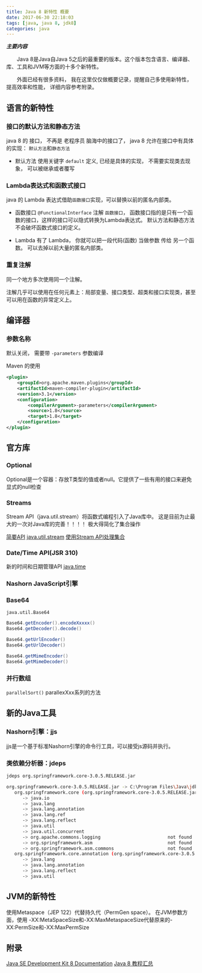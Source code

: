 ```yaml
---
title: Java 8 新特性 概要
date: 2017-06-30 22:18:03
tags: [java, java 8, jdk8]
categories: java
---
```


___主要内容___

　　Java 8是Java自Java 5之后的最重要的版本。这个版本包含语言、编译器、库、工具和JVM等方面的十多个新特性。

　　外面已经有很多资料， 我在这里仅仅做概要记录，提醒自己多使用新特性， 提高效率和性能， 详细内容参考附录。

<!-- more -->

## 语言的新特性

### 接口的默认方法和静态方法
java 8 的 接口， 不再是 老程序员 脑海中的接口了， java 8 允许在接口中有具体的实现： `默认方法`和`静态方法`

+ 默认方法
使用关键字 `default` 定义, 已经是具体的实现， 不需要实现类去现象， 可以被继承或者覆写


### Lambda表达式和函数式接口
java 的 Lambda 表达式借助`函数接口`实现，可以替换以前的匿名内部类。

+ 函数接口 
`@FunctionalInterface` 注解 `函数接口`， 函数接口指的是只有一个函数的接口，这样的接口可以隐式转换为Lambda表达式。
默认方法和静态方法不会破坏函数式接口的定义。

+ Lambda
有了 Lambda， 你就可以把一段代码(函数) 当做参数 传给 另一个函数。
可以去掉以前大量的匿名内部类。


### 重复注解
同一个地方多次使用同一个注解。

注解几乎可以使用在任何元素上：局部变量、接口类型、超类和接口实现类，甚至可以用在函数的异常定义上。

## 编译器
### 参数名称
默认关闭， 需要带 `-parameters` 参数编译

Maven 的使用
```xml
<plugin>
    <groupId>org.apache.maven.plugins</groupId>
    <artifactId>maven-compiler-plugin</artifactId>
    <version>3.1</version>
    <configuration>
        <compilerArgument>-parameters</compilerArgument>
        <source>1.8</source>
        <target>1.8</target>
    </configuration>
</plugin>
```

## 官方库
### Optional
Optional是一个容器：存放T类型的值或者null。它提供了一些有用的接口来避免显式的null检查

### Streams
Stream API（java.util.stream）将函数式编程引入了Java库中。
这是目前为止最大的一次对Java库的完善！！！！
极大得简化了集合操作

[简要API](/2017/10/12/java/Streams/)
[java.util.stream](http://docs.oracle.com/javase/8/docs/api/java/util/stream/package-summary.html#StreamOps)
[使用Stream API处理集合](https://wizardforcel.gitbooks.io/java8-tutorials/content/Java%208%20%E6%96%B0%E7%89%B9%E6%80%A7%E4%B9%8B%E6%97%85%20%E4%BD%BF%E7%94%A8%20Stream%20API%20%E5%A4%84%E7%90%86%E9%9B%86%E5%90%88.html)

### Date/Time API(JSR 310)
新的时间和日期管理API
[java.time](http://docs.oracle.com/javase/8/docs/api/java/time/package-summary.html)

### Nashorn JavaScript引擎

### Base64
`java.util.Base64`
```java
Base64.getEncoder().encodeXxxxx()
Base64.getDecoder().decode()

Base64.getUrlEncoder()
Base64.getUrlDecoder()

Base64.getMimeEncoder()
Base64.getMimeDecoder()

```


### 并行数组
`parallelSort()`
parallexXxx系列的方法

## 新的Java工具
### Nashorn引擎：jjs
jjs是一个基于标准Nashorn引擎的命令行工具，可以接受js源码并执行。

### 类依赖分析器：jdeps
```sh
jdeps org.springframework.core-3.0.5.RELEASE.jar

org.springframework.core-3.0.5.RELEASE.jar -> C:\Program Files\Java\jdk1.8.0\jre\lib\rt.jar
   org.springframework.core (org.springframework.core-3.0.5.RELEASE.jar)
      -> java.io                                            
      -> java.lang                                          
      -> java.lang.annotation                               
      -> java.lang.ref                                      
      -> java.lang.reflect                                  
      -> java.util                                          
      -> java.util.concurrent                               
      -> org.apache.commons.logging                         not found
      -> org.springframework.asm                            not found
      -> org.springframework.asm.commons                    not found
   org.springframework.core.annotation (org.springframework.core-3.0.5.RELEASE.jar)
      -> java.lang                                          
      -> java.lang.annotation                               
      -> java.lang.reflect                                  
      -> java.util


```


## JVM的新特性
使用Metaspace（JEP 122）代替持久代（PermGen space）。
在JVM参数方面，使用 -XX:MetaSpaceSize和-XX:MaxMetaspaceSize代替原来的-XX:PermSize和-XX:MaxPermSize


## 附录
[Java SE Development Kit 8 Documentation](http://www.oracle.com/technetwork/java/javase/documentation/jdk8-doc-downloads-2133158.html)
[Java 8 教程汇总](https://wizardforcel.gitbooks.io/java8-tutorials/content/index.html)
